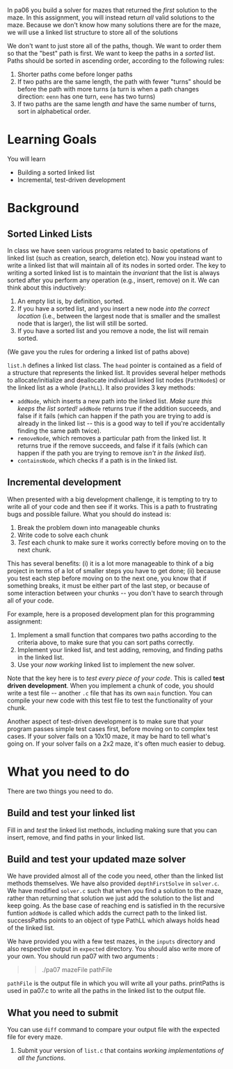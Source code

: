 In
pa06 you build a solver for mazes that returned the *first* solution to the maze.
In this assignment, you will instead return *all* valid solutions to the maze.
Because we don't know how many solutions there are for the maze, we will use a
linked list structure to store all of the solutions 

We don't want to just store all of the paths, though. We want to order them so that the "best" path is first. We want to keep the paths in a *sorted* list. Paths should be sorted in ascending order, according to the following rules:

1. Shorter paths come before longer paths
2. If two paths are the same length, the path with fewer "turns" should be 
   before the path with more turns (a turn is when a path changes direction: 
   `eenn` has one turn, `eene` has two turns)
3. If two paths are the same length *and* have the same number of turns, sort 
   in alphabetical order.


# Learning Goals

You will learn 
* Building a sorted linked list
* Incremental, test-driven development

# Background

## Sorted Linked Lists

In class we have seen various programs related to basic opetations of linked list (such as creation, search, deletion etc).
Now you instead want to write a linked list that will maintain
all of its nodes in sorted order. The key to writing a sorted linked list is
to maintain the *invariant* that the list is always sorted after you perform
any operation (e.g., insert, remove) on it. We can think about this inductively:

1. An empty list is, by definition, sorted.
2. If you have a sorted list, and you insert a new node *into the correct location* (i.e., between the largest node that is smaller and the smallest node that is larger), the list will still be sorted.
3. If you have a sorted list and you remove a node, the list will remain sorted.

(We gave you the rules for ordering a linked list of paths above)

`list.h` defines a linked list class. The `head` pointer is contained as a field of a structure
that represents the linked list. It provides several helper methods to
allocate/initialize and deallocate individual linked list nodes (`PathNode`s)
or the linked list as a whole (`PathLL`). It also provides 3 key methods:

* `addNode`, which inserts a new path into the linked list. *Make sure this  keeps the list sorted!* `addNode` returns true if the addition succeeds, and false if it fails (which can happen if the path you are trying to add is already in the linked list -- this is a good way to tell if you're accidentally finding the same path twice).
* `removeNode`, which removes a particular path from the linked list. It returns true if the remove succeeds, and false if it fails (which can happen if the path you are trying to remove *isn't in the linked list*).
* `containsNode`, which checks if a path is in the linked list.

## Incremental development

When presented with a big development challenge, it is tempting to try to write all of your code and then see if it works. This is a path to frustrating bugs and possible failure. What you should do instead is:

1. Break the problem down into manageable chunks
2. Write code to solve each chunk
3. *Test* each chunk to make sure it works correctly before moving on to the next chunk.

This has several benefits: (i) it is a lot more manageable to think of a big
project in terms of a lot of smaller steps you have to get done; (ii) because
you test each step before moving on to the next one, you know that if
something breaks, it must be either part of the last step, or because of some
interaction between your chunks -- you don't have to search through all of
your code.

For example, here is a proposed development plan for this programming assignment:

1. Implement a small function that compares two paths according to the criteria above, to make sure that you can sort paths correctly.
2. Implement your linked list, and test adding, removing, and finding paths in the linked list.
3. Use your *now working* linked list to implement the new solver.

Note that the key here is to *test every piece of your code*. This is called
**test driven development**. When you implement a chunk of code, you should
write a test file -- another `.c` file that has its own `main` function. You
can compile your new code with this test file to test the functionality of
your chunk.

Another aspect of test-driven development is to make sure that your program
passes simple test cases first, before moving on to complex test cases. If
your solver fails on a 10x10 maze, it may be hard to tell what's going on. If
your solver fails on a 2x2 maze, it's often much easier to debug.

# What you need to do

There are two things you need to do.

## Build and test your linked list

Fill in and *test* the linked list methods, including making sure that you can
insert, remove, and find paths in your linked list. 

## Build and test your updated maze solver

We have provided almost all of the code you need, other than the linked list
methods themselves. We have also provided `depthFirstSolve` in `solver.c`.
We have modified `solver.c` such that when you find a solution to the maze, rather
than returning that solution we just add the solution to the list and keep
going. As the base case of reaching end is satisfied in th the recursive funtion `addNode` is called which adds the currect path to the linked list.
successPaths points to an object of type PathLL which always holds head of the linked list.

We have provided you with a few test mazes, in the `inputs` directory and also respective output in `expected` directory.  You should also write more of your own.
You should run pa07 with two arguments :

>>./pa07 mazeFile pathFile

`pathFile` is the output file in which you will write all your paths. printPaths is used in pa07.c to write all the paths in the linked list to the output file.
## What you need to submit

You can use `diff` command to compare your output file with the expected file for every maze.

1. Submit your version of `list.c` that contains *working implementations of all the functions*. 
